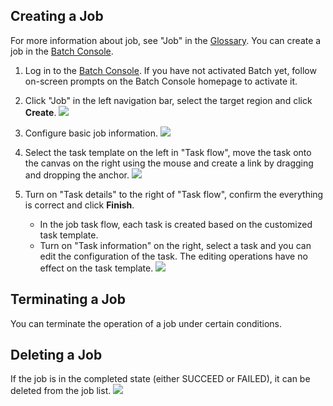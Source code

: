 ## Creating a Job

For more information about job, see "Job" in the [Glossary](https://cloud.tencent.com/document/product/599/10396). You can create a job in the [Batch Console]().

1. Log in to the [Batch Console]().   If you have not activated Batch yet, follow on-screen prompts on the Batch Console homepage to activate it.

2. Click "Job" in the left navigation bar, select the target region and click **Create**.
  ![](https://main.qcloudimg.com/raw/7eb9eae8b394d921be0998a67af84218.png)

3. Configure basic job information.
  ![](https://main.qcloudimg.com/raw/4a2d70b65da863db2590f78a43de8dce.png)

4. Select the task template on the left in "Task flow", move the task onto the canvas on the right using the mouse and create a link by dragging and dropping the anchor.
    ![](https://main.qcloudimg.com/raw/1436b756d73f6fffa68eff65741922ee.png)

5. Turn on "Task details" to the right of "Task flow", confirm the everything is correct and click **Finish**.
   + In the job task flow, each task is created based on the customized task template.
   + Turn on "Task information" on the right, select a task and you can edit the configuration of the task. The editing operations have no effect on the task template.
   ![](https://main.qcloudimg.com/raw/8d08a7c2584b666c58277e464f563de3.png)

## Terminating a Job
You can terminate the operation of a job under certain conditions.

## Deleting a Job
If the job is in the completed state (either SUCCEED or FAILED), it can be deleted from the job list.
![](https://main.qcloudimg.com/raw/3e5d88069ef36fa1a04688659cd0618d.png)



